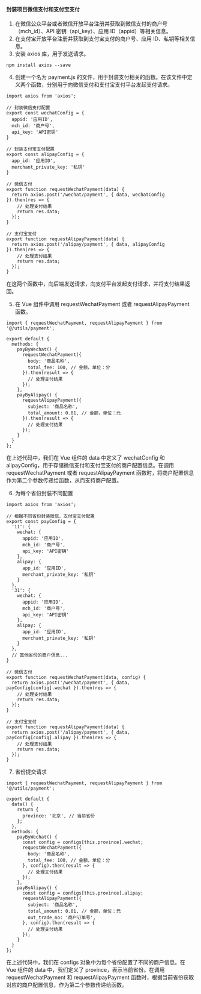 <!--
 * @Author: Shu Binqi
 * @Date: 2023-03-27 13:24:38
 * @LastEditors: Shu Binqi
 * @LastEditTime: 2023-03-27 14:04:05
 * @Description: 封装支付宝支付和微信支付
 * @Version: 1.0.0
 * @FilePath: \pcc-webd:\BaiduSyncdisk\Git\0327-支付封装.md
-->

#### 封装项目微信支付和支付宝支付

1. 在微信公众平台或者微信开放平台注册并获取到微信支付的商户号（mch_id）、API 密钥（api_key）、应用 ID（appid）等相关信息。
2. 在支付宝开放平台注册并获取到支付宝支付的商户号、应用 ID、私钥等相关信息。
3. 安装 axios 库，用于发送请求。

```
npm install axios --save
```

4. 创建一个名为 payment.js 的文件，用于封装支付相关的函数。在该文件中定义两个函数，分别用于向微信支付和支付宝支付平台发起支付请求。

```
import axios from 'axios';

// 封装微信支付配置
export const wechatConfig = {
  appid: '应用ID',
  mch_id: '商户号',
  api_key: 'API密钥'
}

// 封装支付宝支付配置
export const alipayConfig = {
  app_id: '应用ID',
  merchant_private_key: '私钥'
}

// 微信支付
export function requestWechatPayment(data) {
  return axios.post('/wechat/payment', { data, wechatConfig }).then(res => {
    // 处理支付结果
    return res.data;
  });
}

// 支付宝支付
export function requestAlipayPayment(data) {
  return axios.post('/alipay/payment', { data, alipayConfig }).then(res => {
    // 处理支付结果
    return res.data;
  });
}
```

在这两个函数中，向后端发送请求，向支付平台发起支付请求，并将支付结果返回。

5. 在 Vue 组件中调用 requestWechatPayment 或者 requestAlipayPayment 函数。

```
import { requestWechatPayment, requestAlipayPayment } from '@/utils/payment';

export default {
  methods: {
    payByWechat() {
      requestWechatPayment({
        body: '商品名称',
        total_fee: 100, // 金额，单位：分
      }).then(result => {
        // 处理支付结果
      });
    },
    payByAlipay() {
      requestAlipayPayment({
        subject: '商品名称',
        total_amount: 0.01, // 金额，单位：元
      }).then(result => {
        // 处理支付结果
      });
    }
  }
};
```

在上述代码中，我们在 Vue 组件的 data 中定义了 wechatConfig 和 alipayConfig，用于存储微信支付和支付宝支付的商户配置信息。在调用 requestWechatPayment 或者 requestAlipayPayment 函数时，将商户配置信息作为第二个参数传递给函数，从而支持商户配置。

6. 为每个省份封装不同配置

```
import axios from 'axios';

// 根据不同省份封装微信、支付宝支付配置
export const payConfig = {
  '11': {
    wechat: {
      appid: '应用ID',
      mch_id: '商户号',
      api_key: 'API密钥'
    },
    alipay: {
      app_id: '应用ID',
      merchant_private_key: '私钥'
    }
  },
  '31': {
    wechat: {
      appid: '应用ID',
      mch_id: '商户号',
      api_key: 'API密钥'
    },
    alipay: {
      app_id: '应用ID',
      merchant_private_key: '私钥'
    }
  },
  // 其他省份的商户信息...
}

// 微信支付
export function requestWechatPayment(data, config) {
  return axios.post('/wechat/payment', { data, payConfig[config].wechat }).then(res => {
    // 处理支付结果
    return res.data;
  });
}

// 支付宝支付
export function requestAlipayPayment(data) {
  return axios.post('/alipay/payment', { data, payConfig[config].alipay }).then(res => {
    // 处理支付结果
    return res.data;
  });
}
```

7. 省份提交请求

```
import { requestWechatPayment, requestAlipayPayment } from '@/utils/payment';

export default {
  data() {
    return {
      province: '北京', // 当前省份
    };
  },
  methods: {
    payByWechat() {
      const config = configs[this.province].wechat;
      requestWechatPayment({
        body: '商品名称',
        total_fee: 100, // 金额，单位：分
      }, config).then(result => {
        // 处理支付结果
      });
    },
    payByAlipay() {
      const config = configs[this.province].alipay;
      requestAlipayPayment({
        subject: '商品名称',
        total_amount: 0.01, // 金额，单位：元
        out_trade_no: '商户订单号',
      }, config).then(result => {
        // 处理支付结果
      });
    }
  }
};
```

在上述代码中，我们在 configs 对象中为每个省份配置了不同的商户信息。在 Vue 组件的 data 中，我们定义了 province，表示当前省份。在调用 requestWechatPayment 和 requestAlipayPayment 函数时，根据当前省份获取对应的商户配置信息，作为第二个参数传递给函数。
